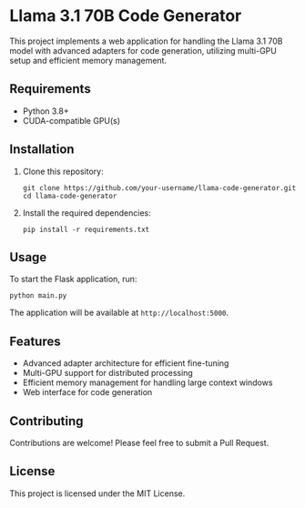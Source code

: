 # Llama 3.1 70B Code Generator

This project implements a web application for handling the Llama 3.1 70B model with advanced adapters for code generation, utilizing multi-GPU setup and efficient memory management.

## Requirements

- Python 3.8+
- CUDA-compatible GPU(s)

## Installation

1. Clone this repository:
   ```
   git clone https://github.com/your-username/llama-code-generator.git
   cd llama-code-generator
   ```

2. Install the required dependencies:
   ```
   pip install -r requirements.txt
   ```

## Usage

To start the Flask application, run:

```
python main.py
```

The application will be available at `http://localhost:5000`.

## Features

- Advanced adapter architecture for efficient fine-tuning
- Multi-GPU support for distributed processing
- Efficient memory management for handling large context windows
- Web interface for code generation

## Contributing

Contributions are welcome! Please feel free to submit a Pull Request.

## License

This project is licensed under the MIT License.
